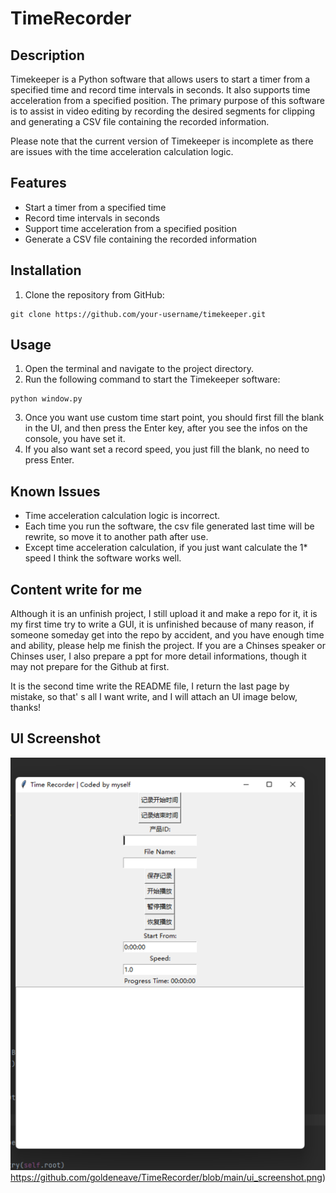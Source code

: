# TimeRecorder

## Description
Timekeeper is a Python software that allows users to start a timer from a specified time and record time intervals in seconds. It also supports time acceleration from a specified position. The primary purpose of this software is to assist in video editing by recording the desired segments for clipping and generating a CSV file containing the recorded information.

Please note that the current version of Timekeeper is incomplete as there are issues with the time acceleration calculation logic.

## Features
- Start a timer from a specified time
- Record time intervals in seconds
- Support time acceleration from a specified position
- Generate a CSV file containing the recorded information

## Installation
1. Clone the repository from GitHub:
```
git clone https://github.com/your-username/timekeeper.git
```

## Usage
1. Open the terminal and navigate to the project directory.
2. Run the following command to start the Timekeeper software:
```
python window.py
```
3. Once you want use custom time start point, you should first fill the blank in the UI, and then press the Enter key, after you see the infos on the console, you have set it.
4. If you also want set a record speed, you just fill the blank, no need to press Enter.

## Known Issues
- Time acceleration calculation logic is incorrect.
- Each time you run the software, the csv file generated last time will be rewrite, so move it to another path after use.
- Except time acceleration calculation, if you just want calculate the 1* speed I think the software works well.

## Content write for me

Although it is an unfinish project, I still upload it and make a repo for it, it is my first time try to write a GUI, it is unfinished because of many reason, if someone someday get into the repo by accident, and you have enough time and ability, please help me
finish the project. If you are a Chinses speaker or Chinses user, I also prepare a ppt for more detail informations, though it may not prepare for the Github at first.

It is the second time write the README file, I return the last page by mistake, so that' s all I want write, and I will attach an UI image below, thanks!

## UI Screenshot
![UI_SCREENSHOT_IMAGE](https://github.com/goldeneave/TimeRecorder/blob/main/ui_screenshot.png)https://github.com/goldeneave/TimeRecorder/blob/main/ui_screenshot.png)

